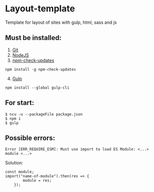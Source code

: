 # Layout-template
Template for layout of sites with gulp, html, sass and js

## Must be installed:
1. [Git](https://git-scm.com/downloads)
2. [NodeJS](https://nodejs.org/en/download)
3. [npm-check-updates](https://www.npmjs.com/package/npm-check-updates)
```
npm install -g npm-check-updates

```
4. [Gulp](https://gulpjs.com/docs/en/getting-started/quick-start)
```
npm install --global gulp-cli

```

## For start:
```
$ ncu -u --packageFile package.json
$ npm i
$ gulp
```

## Possible errors:
```
Error [ERR_REQUIRE_ESM]: Must use import to load ES Module: <...> module <...>
```
Solution:
```
const module; 
import("name-of-module").then(res => { 
		module = res; 
	});
```